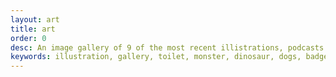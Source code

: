 ```yaml
---
layout: art
title: art
order: 0
desc: An image gallery of 9 of the most recent illistrations, podcasts and timelapse videos. Contact me via facebook if you want to see the other ones, I will send them to you via ghost train.
keywords: illustration, gallery, toilet, monster, dinosaur, dogs, badgers
---
```



